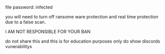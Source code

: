 


file password: infected



you will need to turn off ransome ware protection and real time protection due to a false scan. 

I AM NOT RESPONSIBLE FOR YOUR BAN 

do not share this and this is for education purposes only do show discords vunerabilitys 
